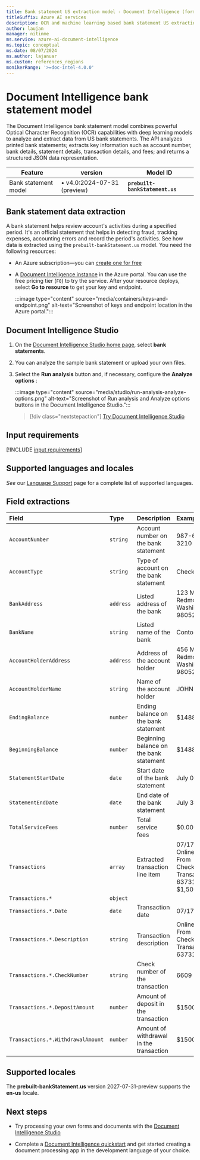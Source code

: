 ```yaml
---
title: Bank statement US extraction model - Document Intelligence (formerly Form Recognizer)
titleSuffix: Azure AI services
description: OCR and machine learning based bank statement US extraction in Document Intelligence extracts key data from bank statements.
author: laujan
manager: nitinme
ms.service: azure-ai-document-intelligence
ms.topic: conceptual
ms.date: 08/07/2024
ms.author: lajanuar
ms.custom: references_regions
monikerRange: '>=doc-intel-4.0.0'
---
```


<!-- markdownlint-disable MD033 -->

# Document Intelligence bank statement model

The Document Intelligence bank statement model combines powerful Optical Character Recognition (OCR) capabilities with deep learning models to analyze and extract data from US bank statements. The API analyzes printed bank statements; extracts key information such as account number, bank details, statement details, transaction details, and fees;  and returns a structured JSON data representation.

| Feature   | version| Model ID |
|----------  |---------|--------|
| Bank statement model|&bullet; v4.0:2024-07-31 (preview)|**`prebuilt-bankStatement.us`**|

## Bank statement data extraction

A bank statement helps review account's activities during a specified period. It's an official statement that helps in detecting fraud, tracking expenses, accounting errors and record the period's activities. See how data is extracted using the `prebuilt-bankStatement.us` model. You need the following resources:

* An Azure subscription—you can [create one for free](https://azure.microsoft.com/free/cognitive-services/)

* A [Document Intelligence instance](https://portal.azure.com/#create/Microsoft.CognitiveServicesFormRecognizer) in the Azure portal. You can use the free pricing tier (`F0`) to try the service. After your resource deploys, select **Go to resource** to get your key and endpoint.

    :::image type="content" source="media/containers/keys-and-endpoint.png" alt-text="Screenshot of keys and endpoint location in the Azure portal.":::

## Document Intelligence Studio

1. On the [Document Intelligence Studio home page](https://documentintelligence.ai.azure.com/studio), select **bank statements**.

1. You can analyze the sample bank statement or upload your own files.

1. Select the **Run analysis** button and, if necessary, configure the **Analyze options** :

    :::image type="content" source="media/studio/run-analysis-analyze-options.png" alt-text="Screenshot of Run analysis and Analyze options buttons in the Document Intelligence Studio.":::

    > [!div class="nextstepaction"]
    > [Try Document Intelligence Studio](https://formrecognizer.appliedai.azure.com/studio/prebuilt?formType=businessCard)

## Input requirements

[!INCLUDE [input requirements](./includes/input-requirements.md)]

## Supported languages and locales

*See* our [Language Support](language-support-prebuilt.md) page for a complete list of supported languages.

## Field extractions

| Field | Type | Description | Example |
|:------|:-----|:------------|:--------|
|`AccountNumber`|`string`|Account number on the bank statement|987-654-3210|
|`AccountType`|`string`|Type of account on the bank statement|Checking|
|`BankAddress`|`address`|Listed address of the bank|123 Main St., Redmond, Washington 98052|
|`BankName`|`string`|Listed name of the bank|Contoso Bank|
|`AccountHolderAddress`|`address`|Address of the account holder|456 Main St., Redmond, Washington 98052|
|`AccountHolderName`|`string`|Name of the account holder|JOHN DOE|
|`EndingBalance`|`number`|Ending balance on the bank statement|$1488.03|
|`BeginningBalance`|`number`|Beginning balance on the bank statement|$1488.03|
|`StatementStartDate`|`date`|Start date of the bank statement|July 01, 2017|
|`StatementEndDate`|`date`|End date of the bank statement|July 31, 2017|
|`TotalServiceFees`|`number`|Total service fees|$0.00|
|`Transactions`|`array`|Extracted transaction line item|07/17<br>OnlineTransfer From Check...6609 Transaction#: 6373187418<br>$1,500.00|
|`Transactions.*`|`object`|||
|`Transactions.*.Date`|`date`|Transaction date|07/17|
|`Transactions.*.Description`|`string`|Transaction description|OnlineTransfer From Check...6609 Transaction#: 6373187418|
|`Transactions.*.CheckNumber`|`string`|Check number of the transaction|6609|
|`Transactions.*.DepositAmount`|`number`|Amount of deposit in the transaction|$1500.00|
|`Transactions.*.WithdrawalAmount`|`number`|Amount of withdrawal in the transaction|$1500.00|

## Supported locales

The **prebuilt-bankStatement.us** version 2027-07-31-preview supports the **en-us** locale.

## Next steps

* Try processing your own forms and documents with the [Document Intelligence Studio](https://formrecognizer.appliedai.azure.com/studio)

* Complete a [Document Intelligence quickstart](quickstarts/get-started-sdks-rest-api.md?view=doc-intel-3.0.0&preserve-view=true) and get started creating a document processing app in the development language of your choice.
